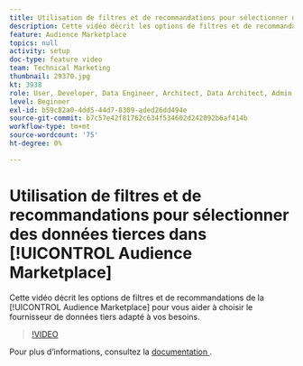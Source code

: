 ```yaml
---
title: Utilisation de filtres et de recommandations pour sélectionner des données tierces dans Audience Marketplace
description: Cette vidéo décrit les options de filtres et de recommandations d’Audience Marketplace pour vous aider à choisir le fournisseur de données tiers adapté à vos besoins.
feature: Audience Marketplace
topics: null
activity: setup
doc-type: feature video
team: Technical Marketing
thumbnail: 29370.jpg
kt: 3938
role: User, Developer, Data Engineer, Architect, Data Architect, Admin, Leader
level: Beginner
exl-id: b59c82a0-4dd5-44d7-8309-aded26dd494e
source-git-commit: b7c57e42f81762c634f534602d242092b6af414b
workflow-type: tm+mt
source-wordcount: '75'
ht-degree: 0%

---
```


# Utilisation de filtres et de recommandations pour sélectionner des données tierces dans [!UICONTROL Audience Marketplace]

Cette vidéo décrit les options de filtres et de recommandations de la [!UICONTROL Audience Marketplace] pour vous aider à choisir le fournisseur de données tiers adapté à vos besoins.

>[!VIDEO](https://video.tv.adobe.com/v/29370/?quality=12)

Pour plus d’informations, consultez la [&#x200B; documentation &#x200B;](https://experienceleague.adobe.com/docs/audience-manager/user-guide/features/audience-marketplace/audience-marketplace-for-data-buyers/marketplace-data-buyers.html?lang=fr).
